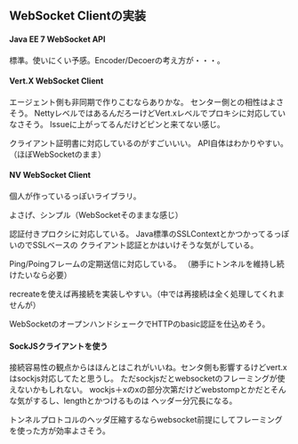 
## WebSocket Clientの実装

#### Java EE 7 WebSocket API

標準。使いにくい予感。Encoder/Decoerの考え方が・・・。

#### Vert.X WebSocket Client

エージェント側も非同期で作りこむならありかな。
センター側との相性はよさそう。
NettyレベルではあるんだろーけどVert.xレベルでプロキシに対応していなさそう。
Issueに上がってるんだけどピンと来てない感じ。

クライアント証明書に対応しているのがすごいいい。
API自体はわかりやすい。（ほぼWebSocketのまま）


#### NV WebSocket Client

個人が作っているっぽいライブラリ。

よさげ、シンプル（WebSocketそのままな感じ）

認証付きプロクシに対応している。
Java標準のSSLContextとかつかってるっぽいのでSSLベースの
クライアント認証とかはいけそうな気がしている。

Ping/Poingフレームの定期送信に対応している。
（勝手にトンネルを維持し続けたいなら必要）

recreateを使えば再接続を実装しやすい。（中では再接続は全く処理してくれませんが）

WebSocketのオープンハンドシェークでHTTPのbasic認証を仕込めそう。



#### SockJSクライアントを使う

接続容易性の観点からはほんとはこれがいいね。センタ側も影響するけどvert.xはsockjs対応してたと思うし。
ただsockjsだとwebsocketのフレーミングが使えないかもしれない。
wockjs＋xのxの部分次第だけどwebstompとかだとそんな気がするし、lengthとかつけるものは
ヘッダー分冗長になる。

トンネルプロトコルのヘッダ圧縮するならwebsocket前提にしてフレーミングを使った方が効率よさそう。

